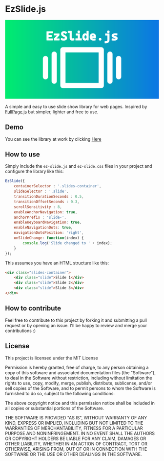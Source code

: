 # EzSlide.js

![Logo](logo.png)

A simple and easy to use slide show library for web pages.
Inspired by [FullPage.js](https://alvarotrigo.com/fullPage/) but simpler, lighter and free to use.

## Demo
You can see the library at work by clicking [Here](https://www.murkrowdev.org/EzSlide/example.html)

## How to use
Simply include the `ez-slide.js` and `ez-slide.css` files in your project and configure the library like this:

```javascript
EzSlide({
    containerSelector : '.slides-container',
    slideSelector : '.slide',
    transitionDurationSeconds : 0.5,
    transitionOffsetSeconds : 0.3,
    scrollSensitivity : 8,
    enableAnchorNavigation: true,
    anchorPrefix : 'slide-',
    enableKeyboardNavigation: true,
    enableNavigationDots: true,
    navigationDotsPosition: 'right',
    onSlideChange: function(index) {
        console.log('Slide changed to ' + index);
    }
});
```

This assumes you have an HTML structure like this:

```html
<div class="slides-container">
    <div class="slide">Slide 1</div>
    <div class="slide">Slide 2</div>
    <div class="slide">Slide 3</div>
</div>
```

## How to contribute
Feel free to contribute to this project by forking it and submitting a pull request or by opening an issue.
I'll be happy to review and merge your contributions :)

## License
This project is licensed under the MIT License

Permission is hereby granted, free of charge, to any person obtaining a copy
of this software and associated documentation files (the "Software"), to deal
in the Software without restriction, including without limitation the rights
to use, copy, modify, merge, publish, distribute, sublicense, and/or sell
copies of the Software, and to permit persons to whom the Software is
furnished to do so, subject to the following conditions:

The above copyright notice and this permission notice shall be included in all
copies or substantial portions of the Software.

THE SOFTWARE IS PROVIDED "AS IS", WITHOUT WARRANTY OF ANY KIND, EXPRESS OR
IMPLIED, INCLUDING BUT NOT LIMITED TO THE WARRANTIES OF MERCHANTABILITY,
FITNESS FOR A PARTICULAR PURPOSE AND NONINFRINGEMENT. IN NO EVENT SHALL THE
AUTHORS OR COPYRIGHT HOLDERS BE LIABLE FOR ANY CLAIM, DAMAGES OR OTHER
LIABILITY, WHETHER IN AN ACTION OF CONTRACT, TORT OR OTHERWISE, ARISING FROM,
OUT OF OR IN CONNECTION WITH THE SOFTWARE OR THE USE OR OTHER DEALINGS IN THE
SOFTWARE.
